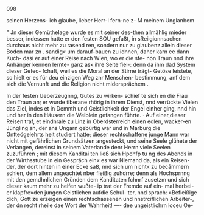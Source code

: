 098

seinen Herzens- ich glaube, lieber Herr-l fern-ne z- M
meinem Unglanbem

" Jn dieser Gemüthelage wurde es mit seiner des-then
allmählig mieder besser, indessen hatte er den festen SOU
gefaßt, in sReiigionnsachen durchaus nicht mehr zu rasend
ren, sondern nur zu glaubenz allein dieser Boden mar zn
. sandig« um darauf-bauen zu idnnen, daher karn ee dann
Kuch- dasi er auf einer Reise nach Wien, wo er die ste-
non Traun nnd ihre Anhänger kennen lernte- ganz ask
ihre Seite fiel-: denn da ihm dad System dieser Gefec-
fchaft, weil es die Moral an der Stirne trägt- Getöse
leistete, so hielt er es für deu einzigen Weg znr Menschen-
bestimmung, anf dem sich die Vernunft und die Religion
nicht midersprächem .

In der festen Ueberzeugnng, Gutes zu wirken- schief te
sich en die Frau den Traun an; er wurde tiberane rhörig
in ihrem Dienst, nnd verrückte Vielen das Ziel, indes et
in Demnth und Gelstlichkeit der Engel einher ging, nnd
hin und her in den Häusern die Weiblein gefangen führte.
· Auf einer,dieser Reisen traf, et eindnrale zu Linz in
Oberdsterreich einen edlen, wacker-en Jüngling an, der ans
Ungarn gebürtig war und in Marburg die Gntteögelehrts
heit studiert hatte; dieser rechtschaffene junge Mann war
nicht mit gefährlichen Grundsätzen angesteckt, und seine
Seele glühete der Verlangen, dereinst in seinem Vaterlande
denr Herrn viele Seelen zuzuführen ; mit diesem Kanditai
ten ließ sich Hpchfp tu ng des Abends in der Wirthsstube
in ein Gespräch ein« es war Niemand da, als ein Reisen-
der, der dort hinten in einer Ecke saß, nnd sich um nicht«
zu becåmmern schien, dem allem ungeachtet nber fleißig
zuhdrre; denn als Hochsprnng mit den gemdhnlichen
Gründen dem Kanditaten fchnrf zusetzm und sich dieser
kaum mehr zu helfen wußte- ip trat der Fremde auf ein-
mal herbei- er klapfre»den jungen Geistlichen aufdie Schul-
ter, nnd sprach: »Befleißige dich, Gott zu erzeigen einen
rechtschassenen und nnstrciflichen Arbeiter-, der dn recht rheile
dae Wort der Wahrheit! —- dee ungeistlichrn loceu Oe-

